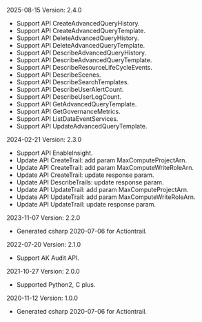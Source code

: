 2025-08-15 Version: 2.4.0
- Support API CreateAdvancedQueryHistory.
- Support API CreateAdvancedQueryTemplate.
- Support API DeleteAdvancedQueryHistory.
- Support API DeleteAdvancedQueryTemplate.
- Support API DescribeAdvancedQueryHistory.
- Support API DescribeAdvancedQueryTemplate.
- Support API DescribeResourceLifeCycleEvents.
- Support API DescribeScenes.
- Support API DescribeSearchTemplates.
- Support API DescribeUserAlertCount.
- Support API DescribeUserLogCount.
- Support API GetAdvancedQueryTemplate.
- Support API GetGovernanceMetrics.
- Support API ListDataEventServices.
- Support API UpdateAdvancedQueryTemplate.


2024-02-21 Version: 2.3.0
- Support API EnableInsight.
- Update API CreateTrail: add param MaxComputeProjectArn.
- Update API CreateTrail: add param MaxComputeWriteRoleArn.
- Update API CreateTrail: update response param.
- Update API DescribeTrails: update response param.
- Update API UpdateTrail: add param MaxComputeProjectArn.
- Update API UpdateTrail: add param MaxComputeWriteRoleArn.
- Update API UpdateTrail: update response param.


2023-11-07 Version: 2.2.0
- Generated csharp 2020-07-06 for Actiontrail.

2022-07-20 Version: 2.1.0
- Support AK Audit API.

2021-10-27 Version: 2.0.0
- Supported Python2, C plus.

2020-11-12 Version: 1.0.0
- Generated csharp 2020-07-06 for Actiontrail.

